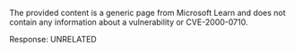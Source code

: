The provided content is a generic page from Microsoft Learn and does not contain any information about a vulnerability or CVE-2000-0710.

Response: UNRELATED